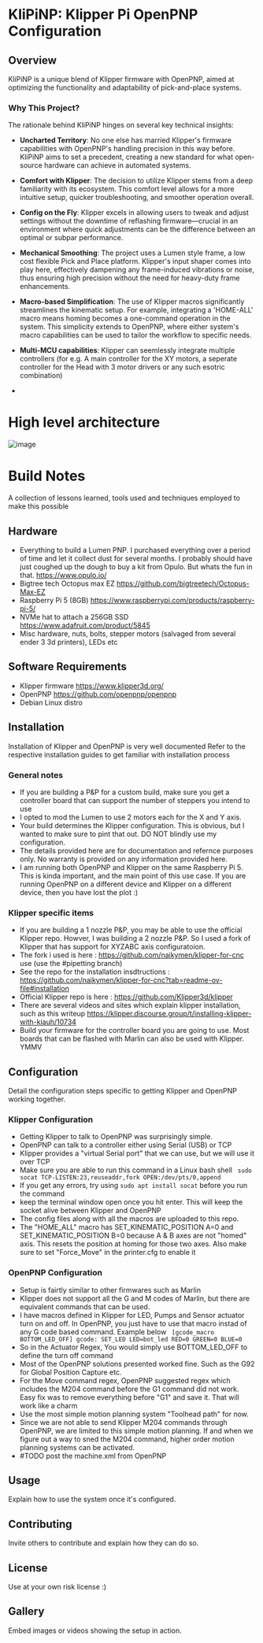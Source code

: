 # KliPiNP: Klipper Pi OpenPNP Configuration

## Overview

KliPiNP is a unique blend of Klipper firmware with OpenPNP, aimed at optimizing the functionality and adaptability of pick-and-place systems. 

### Why This Project?

The rationale behind KliPiNP hinges on several key technical insights:

- **Uncharted Territory**: No one else has married Klipper's firmware capabilities with OpenPNP's handling precision in this way before. KliPiNP aims to set a precedent, creating a new standard for what open-source hardware can achieve in automated systems.

- **Comfort with Klipper**: The decision to utilize Klipper stems from a deep familiarity with its ecosystem. This comfort level allows for a more intuitive setup, quicker troubleshooting, and smoother operation overall.

- **Config on the Fly**: Klipper excels in allowing users to tweak and adjust settings without the downtime of reflashing firmware—crucial in an environment where quick adjustments can be the difference between an optimal or subpar performance.

- **Mechanical Smoothing**: The project uses a Lumen style frame, a low cost flexible Pick and Place platform. Klipper's input shaper comes into play here, effectively dampening any frame-induced vibrations or noise, thus ensuring high precision without the need for heavy-duty frame enhancements.

- **Macro-based Simplification**: The use of Klipper macros significantly streamlines the kinematic setup. For example, integrating a 'HOME-ALL' macro means homing becomes a one-command operation in the system. This simplicity extends to OpenPNP, where either system's macro capabilities can be used to tailor the workflow to specific needs.

- **Multi-MCU capabilities**: Klipper can seemlessly integrate multiple controllers (for e.g. A main controller for the XY motors, a seperate controller for the Head with 3 motor drivers or any such esotric combination)
- 
# High level architecture
![image](https://github.com/user-attachments/assets/a08ab512-ab0d-4388-9b1c-2b702b49746b)


# Build Notes
 A collection of lessons learned, tools used and techniques employed to make this possible

## Hardware 
- Everything to build a Lumen PNP. I purchased everything over a  period of time and let it collect dust for several months. I probably should have just coughed up the dough to buy a kit from Opulo. But whats the fun in that. https://www.opulo.io/
- Bigtree tech Octopus max EZ  https://github.com/bigtreetech/Octopus-Max-EZ
- Raspberry Pi 5 (8GB) https://www.raspberrypi.com/products/raspberry-pi-5/
- NVMe hat to attach a 256GB SSD https://www.adafruit.com/product/5845
- Misc hardware, nuts, bolts, stepper motors (salvaged from several ender 3 3d printers), LEDs  etc

## Software Requirements
- Klipper firmware https://www.klipper3d.org/
- OpenPNP https://github.com/openpnp/openpnp
- Debian Linux distro 

## Installation
Installation of Klipper and OpenPNP is very well documented
Refer to the respective installation guides to get familiar with installation process

### General notes
- If you are building a P&P for a custom build, make sure you get a controller board that can support the number of steppers you intend to use
- I opted to mod the Lumen to use 2 motors each for the X and Y axis.
- Your build determines the Klipper configuration. This is obvious, but I wanted to make sure to pint that out. DO NOT blindly use my configuration.
- The details provided here are for documentation and refernce purposes only. No warranty is provided on any information provided here.
- I am running both OpenPNP and Klipper on the same Raspberry Pi 5. This is kinda important, and the main point of this use case. If you are running OpenPNP on a different device and Klipper on a different device, then you have lost the plot :)

### Klipper specific items
- If you are building a 1 nozzle P&P, you may be able to use the official Klipper repo. Howver, I was building a 2 nozzle P&P. So I used a fork of Klipper that has support for XYZABC axis configuratoion.
- The fork i used is here : https://github.com/naikymen/klipper-for-cnc use (use the #pipetting branch)
- See the repo for the installation insdtructions : https://github.com/naikymen/klipper-for-cnc?tab=readme-ov-file#installation
- Official Klipper repo is here : https://github.com/Klipper3d/klipper
- There are several videos and sites which explain klipper installation, such as this writeup https://klipper.discourse.group/t/installing-klipper-with-kiauh/10734
- Build your firmware for the controller board you are going to use. Most boards that can be flashed with Marlin can also be used with Klipper. YMMV
  
## Configuration
Detail the configuration steps specific to getting Klipper and OpenPNP working together.

### Klipper Configuration
- Getting Klipper to talk to OpenPNP was surprisingly simple.
- OpenPNP can talk to a controller either using Serial (USB) or TCP
- Klipper provides a "virtual Serial port" that we can use, but we will use it over TCP
- Make sure you are able to run this command in a Linux bash shell
 ` sudo socat TCP-LISTEN:23,reuseaddr,fork OPEN:/dev/pts/0,append`
- If you get any errors, try using `sudo apt install socat` before you run the command
- keep the terminal window open once you hit enter. This will keep the socket alive between Klipper and OpenPNP
- The config files along with all the macros are uploaded to this repo.
- The "HOME_ALL" macro has SET_KINEMATIC_POSITION A=0 and SET_KINEMATIC_POSITION B=0 because A & B axes are not "homed" axis. This resets the position at homing for those two axes. Also make sure to set "Force_Move" in the printer.cfg to enable it

### OpenPNP Configuration
- Setup is fairtly similar to other firmwares such as Marlin
- Klipper does not support all the G and M codes of Marlin, but there are equivalent commands that can be used.
- I have macros defined in Klipper for LED, Pumps and Sensor actuator turn on and off. In OpenPNP, you just have to use that macro instad of any G code based command. Example below
`  [gcode_macro BOTTOM_LED_OFF]
gcode:
    SET_LED LED=bot_led RED=0 GREEN=0 BLUE=0 `
- So in the Actuator Regex, You would simply use BOTTOM_LED_OFF to define the turn off command
- Most of the OpenPNP solutions presented worked fine. Such as the G92 for Global Position Capture etc.
- For the Move command regex, OpenPNP suggested regex which includes the  M204 command before the G1 command did not work. Easy fix was to remove everything before "G1" and save it. That will work like a charm
- Use the most simple motion planning system "Toolhead path" for now.
- Since we are not able to send Klipper M204 commands through OpenPNP, we are limited to this simple motion planning. If and when we figure out a way to sned the M204 command, higher order motion planning systems can be activated.
- #TODO post the machine.xml from OpenPNP

## Usage
Explain how to use the system once it's configured.

## Contributing
Invite others to contribute and explain how they can do so.

## License
Use at your own risk license :)


## Gallery
Embed images or videos showing the setup in action.
